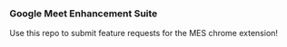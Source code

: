 ### Google Meet Enhancement Suite

Use this repo to submit feature requests for the MES chrome extension!
